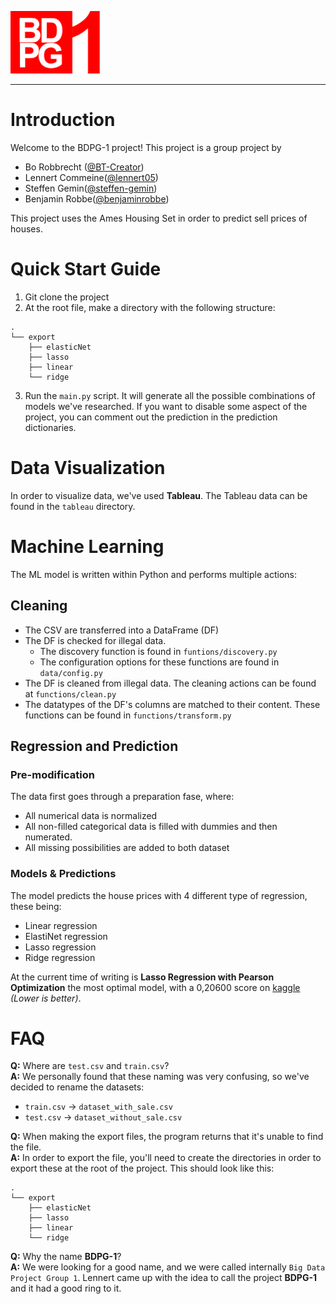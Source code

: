 ![Logo](documentation/Logo.png)

---

# Introduction

Welcome to the BDPG-1 project! This project is a group project by

- Bo Robbrecht ([@BT-Creator](https://github.com/BT-Creator))
- Lennert Commeine([@lennert05](https://github.com/lennert05))
- Steffen Gemin([@steffen-gemin](https://github.com/steffen-gemin))
- Benjamin Robbe([@benjaminrobbe](https://github.com/benjaminrobbe))

This project uses the Ames Housing Set in order to predict sell prices of houses.

# Quick Start Guide
1. Git clone the project
2. At the root file, make a directory with the following structure:
  ```
  .
  └── export
      ├── elasticNet
      ├── lasso
      ├── linear
      └── ridge
  ```
3. Run the `main.py` script. It will generate all the possible combinations of models we've researched. 
   If you want to disable some aspect of the project, you can comment out the prediction in the prediction dictionaries.

# Data Visualization

In order to visualize data, we've used **Tableau**. The Tableau data can be found in the `tableau` directory.

# Machine Learning

The ML model is written within Python and performs multiple actions:

## Cleaning

- The CSV are transferred into a DataFrame (DF)
- The DF is checked for illegal data.
    - The discovery function is found in `funtions/discovery.py`
    - The configuration options for these functions are found in `data/config.py`
- The DF is cleaned from illegal data. The cleaning actions can be found at `functions/clean.py`
- The datatypes of the DF's columns are matched to their content. These functions can be found
  in `functions/transform.py`

## Regression and Prediction

### Pre-modification

The data first goes through a preparation fase, where:

- All numerical data is normalized
- All non-filled categorical data is filled with dummies and then numerated.
- All missing possibilities are added to both dataset

### Models & Predictions

The model predicts the house prices with 4 different type of regression, these being:

- Linear regression
- ElastiNet regression
- Lasso regression
- Ridge regression

At the current time of writing is **Lasso Regression with Pearson Optimization** the most optimal model, with a 0,20600
score on [kaggle](https://www.kaggle.com/c/house-prices-advanced-regression-techniques/leaderboard) *(Lower is better)*.

# FAQ

**Q:** Where are `test.csv` and `train.csv`? <br>
**A:** We personally found that these naming was very confusing, so we've decided to rename the datasets:

- `train.csv` -> `dataset_with_sale.csv`
- `test.csv` -> `dataset_without_sale.csv`

**Q:** When making the export files, the program returns that it's unable to find the file.<br>
**A:** In order to export the file, you'll need to create the directories in order to export these at the root of the
project. This should look like this:

```
.
└── export
    ├── elasticNet
    ├── lasso
    ├── linear
    └── ridge
```

**Q:** Why the name **BDPG-1**? <br>
**A:** We were looking for a good name, and we were called internally `Big Data Project Group 1`. Lennert came up with
the idea to call the project **BDPG-1** and it had a good ring to it.
